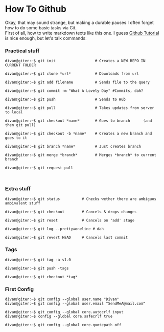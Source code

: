 

# How To Github
Okay, that may sound strange, but making a durable pauses I often forget how to do some basic tasks via Git.  
First of all, how to write markdown texts like this one. I guess [Github Tutorial](https://guides.github.com/features/mastering-markdown/) is nice enough, but let's talk commands:


### Practical stuff

```console
divan@giter:~$ git init                  # Creates a NEW REPO IN CURRENT FOLDER

divan@giter:~$ git clone *url*           # Downloads from url

divan@giter:~$ git add filename          # Sends file to the query

divan@giter:~$ git commit -m "What A Lovely Day" #Commits, dah?

divan@giter:~$ git push                  # Sends to Hub

divan@giter:~$ git pull                  # Takes updates from server to local

divan@giter:~$ git checkout *name*       # Goes to branch      (and then git pull)

divan@giter:~$ git checkout -b *name*    # Creates a new branch and goes to it

divan@giter:~$ git branch *name*         # Just creates branch

divan@giter:~$ git merge *branch*        # Merges *branch* to current branch

divan@giter:~$ git request-pull



```

### Extra stuff
```console
divan@giter:~$ git status          # Checks wether there are ambiguos ambivalent stuff

divan@giter:~$ git checkout        # Cancels & drops changes

divan@giter:~$ git reset           # Cancels on 'add' stage

divan@giter:~$ git log --pretty=oneline # dah

divan@giter:~$ git revert HEAD     # Cancels last commit
```

### Tags
```console
divan@giter:~$ git tag -a v1.0

divan@giter:~$ git push -tags

divan@giter:~$ git checkout *tag*

```


### First Config

```console
divan@giter:~$ git config --global user.name "Divan"
divan@giter:~$ git config --global user.email "SendMeA@mail.com"

divan@giter:~$ git config --global core.autocrlf input
divan@giter:~$ config --global core.safecrlf true 

divan@giter:~$ git config --global core.quotepath off
```
